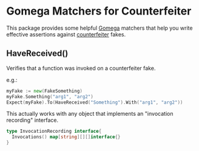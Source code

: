 Gomega Matchers for Counterfeiter
=================================
This package provides some helpful [Gomega](https://github.com/onsi/gomega) matchers that help you write effective assertions against [counterfeiter](https://github.com/maxbrunsfeld/counterfeiter) fakes.

HaveReceived()
--------------
Verifies that a function was invoked on a counterfeiter fake.

e.g.:

```go
myFake := new(FakeSomething)
myFake.Something("arg1", "arg2")
Expect(myFake).To(HaveReceived("Something").With("arg1", "arg2"))
```

This actually works with any object that implements an "invocation recording" interface.

```go
type InvocationRecording interface{
  Invocations() map[string][][]interface{}
}
```

